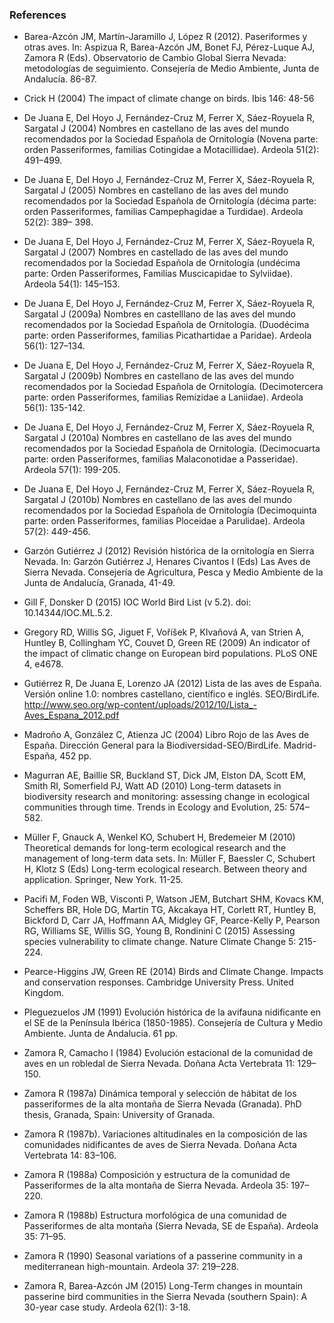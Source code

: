 ### References 

 * Barea-Azcón JM, Martín-Jaramillo J, López R (2012). Paseriformes y otras aves. In: Aspizua R, Barea-Azcón JM, Bonet FJ, Pérez-Luque AJ, Zamora R (Eds). Observatorio de Cambio Global Sierra Nevada: metodologías de seguimiento. Consejería de Medio Ambiente, Junta de Andalucía. 86-87. 
 
 * Crick H (2004) The impact of climate change on birds. Ibis 146: 48-56

 * De Juana E, Del Hoyo J, Fernández-Cruz M, Ferrer X, Sáez-Royuela R, Sargatal J (2004) Nombres en castellano de las aves del mundo recomendados por la Sociedad Española de Ornitología (Novena parte: orden Passeriformes, familias Cotingidae a Motacillidae). Ardeola 51(2): 491–499.

 * De Juana E, Del Hoyo J, Fernández-Cruz M, Ferrer X, Sáez-Royuela R, Sargatal J (2005) Nombres en castellano de las aves del mundo recomendados por la Sociedad Española de Ornitología (décima parte: orden Passeriformes, familias Campephagidae a Turdidae). Ardeola 52(2): 389– 398.

 * De Juana E, Del Hoyo J, Fernández-Cruz M, Ferrer X, Sáez-Royuela R, Sargatal J (2007) Nombres en castellado de las  aves del mundo recomendados por la Sociedad Española de Ornitología (undécima parte: Orden Passeriformes, Familias Muscicapidae to Sylviidae). Ardeola 54(1): 145–153.

 * De Juana E, Del Hoyo J, Fernández-Cruz M, Ferrer X, Sáez-Royuela R, Sargatal J (2009a) Nombres en castelllano de las aves del mundo recomendados por la Sociedad Española de Ornitología. (Duodécima parte: orden Passeriformes, familias Picathartidae a Paridae). Ardeola 56(1): 127–134.

 * De Juana E, Del Hoyo J, Fernández-Cruz M, Ferrer X, Sáez-Royuela R, Sargatal J (2009b) Nombres en castellano de las aves del mundo recomendados por la Sociedad Española de Ornitología. (Decimotercera parte: orden Passeriformes, familias Remizidae a Laniidae). Ardeola 56(1): 135-142. 

 * De Juana E, Del Hoyo J, Fernández-Cruz M, Ferrer X, Sáez-Royuela R, Sargatal J (2010a) Nombres en castellano de las aves del mundo recomendados por la Sociedad Española de Ornitología. (Decimocuarta parte: orden Passeriformes, familias Malaconotidae a Passeridae). Ardeola 57(1): 199-205.

 * De Juana E, Del Hoyo J, Fernández-Cruz M, Ferrer X, Sáez-Royuela R, Sargatal J (2010b) Nombres en castellano de las aves del mundo recomendados por la Sociedad Española de Ornitología (Decimoquinta parte: orden Passeriformes, familias Ploceidae a Parulidae). Ardeola 57(2): 449-456.
 
 * Garzón Gutiérrez J (2012) Revisión histórica de la ornitología en Sierra Nevada. In: Garzón Gutiérrez J, Henares Civantos I (Eds) Las Aves de Sierra Nevada. Consejería de Agricultura, Pesca y Medio Ambiente de la Junta de Andalucía, Granada, 41-49.
 
 * Gill F, Donsker D (2015) IOC World Bird List (v 5.2). doi: 10.14344/IOC.ML.5.2.
 
 * Gregory RD, Willis SG, Jiguet F, Voříšek P, Klvaňová A, van Strien A, Huntley B, Collingham YC, Couvet D, Green RE (2009) An indicator of the impact of climatic change on European bird populations. PLoS ONE 4, e4678.  
 
 * Gutiérrez R, De Juana E, Lorenzo JA (2012) Lista de las aves de España. Versión online 1.0: nombres castellano, científico e inglés. SEO/BirdLife. http://www.seo.org/wp-content/uploads/2012/10/Lista_-Aves_Espana_2012.pdf
 
 * Madroño A, González C, Atienza JC (2004) Libro Rojo de las Aves de España. Dirección General para la Biodiversidad-SEO/BirdLife. Madrid-España, 452 pp. 
 
 * Magurran AE, Baillie SR, Buckland ST, Dick JM, Elston DA, Scott EM, Smith RI, Somerfield PJ, Watt AD (2010) Long-term datasets in biodiversity research and monitoring: assessing change in ecological communities through time. Trends in Ecology and Evolution, 25: 574–582. 
 * Müller F, Gnauck A, Wenkel KO, Schubert H, Bredemeier M (2010) Theoretical demands for long-term ecological research and the management of long-term data sets. In: Müller F, Baessler C, Schubert H, Klotz S (Eds) Long-term ecological research. Between theory and application. Springer, New York. 11-25. 
 
 * Pacifi M, Foden WB, Visconti P, Watson JEM, Butchart SHM, Kovacs KM, Scheffers BR, Hole DG, Martin TG, Akcakaya HT, Corlett RT, Huntley B, Bickford D, Carr JA, Hoffmann AA, Midgley GF, Pearce-Kelly P, Pearson RG, Williams SE, Willis SG, Young B, Rondinini C (2015) Assessing species vulnerability to climate change. Nature Climate Change 5: 215-224. 
 
 * Pearce-Higgins JW, Green RE (2014) Birds and Climate Change. Impacts and conservation responses. Cambridge University Press. United Kingdom. 
 
 * Pleguezuelos JM (1991) Evolución histórica de la avifauna nidificante en el SE de la Península Ibérica (1850-1985). Consejería de Cultura y Medio Ambiente. Junta de Andalucia. 61 pp. 
 
 * Zamora R, Camacho I (1984) Evolución estacional de la comunidad de aves en un robledal de Sierra Nevada. Doñana Acta Vertebrata 11: 129–150.
 
 * Zamora R (1987a) Dinámica temporal y selección de hábitat de los passeriformes de la alta montaña de Sierra Nevada (Granada). PhD thesis, Granada, Spain: University of Granada. 
 
 * Zamora R (1987b). Variaciones altitudinales en la composición de las comunidades nidificantes de aves de Sierra Nevada. Doñana Acta Vertebrata 14: 83–106.
 
 * Zamora R (1988a) Composición y estructura de la comunidad de Passeriformes de la alta montaña de Sierra Nevada. Ardeola 35: 197–220.
 
 * Zamora R (1988b) Estructura morfológica de una comunidad de Passeriformes de alta montaña (Sierra Nevada, SE de España). Ardeola 35: 71–95.
 
 * Zamora R (1990) Seasonal variations of a passerine community in a mediterranean high-mountain. Ardeola 37: 219–228.
 
 * Zamora R, Barea-Azcón JM (2015) Long-Term changes in mountain passerine bird communities in the Sierra Nevada (southern Spain): A 30-year case study.  Ardeola 62(1): 3-18.  







 
